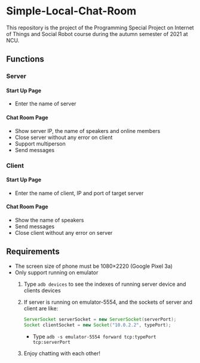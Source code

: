 # Simple-Local-Chat-Room

This repository is the project of the Programming Special Project on Internet of Things and Social Robot course during the autumn semester of 2021 at NCU.

## Functions
### Server
#### Start Up Page
- Enter the name of server

#### Chat Room Page
- Show server IP, the name of speakers and online members
- Close server without any error on client
- Support multiperson
- Send messages

### Client
#### Start Up Page
- Enter the name of client, IP and port of target server

#### Chat Room Page
- Show the name of speakers
- Send messages
- Close client without any error on server

## Requirements
- The screen size of phone must be 1080×2220 (Google Pixel 3a)
- Only support running on emulator
    1. Type `adb devices` to see the indexes of running server device and clients devices

    2. If server is running on emulator-5554, and the sockets of server and client are like:
        ```java
        ServerSocket serverSocket = new ServerSocket(serverPort);
        Socket clientSocket = new Socket("10.0.2.2", typePort);
        ```
        - Type `adb -s emulator-5554 forward tcp:typePort tcp:serverPort`

    3. Enjoy chatting with each other!
